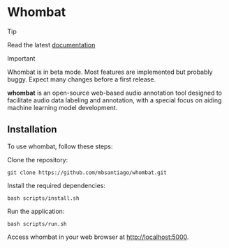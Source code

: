 # Whombat

> [!TIP]
> Read the latest [documentation](https://mbsantiago.github.io/whombat/)

> [!IMPORTANT]
> Whombat is in beta mode. Most features are implemented but probably buggy.
> Expect many changes before a first release.

**whombat** is an open-source web-based audio annotation tool designed to facilitate
audio data labeling and annotation, with a special focus on aiding machine
learning model development.

## Installation

To use whombat, follow these steps:

Clone the repository:

```shell
git clone https://github.com/mbsantiago/whombat.git
```

Install the required dependencies:

```shell
bash scripts/install.sh
```

Run the application:

```shell
bash scripts/run.sh
```

Access whombat in your web browser at <http://localhost:5000>.
